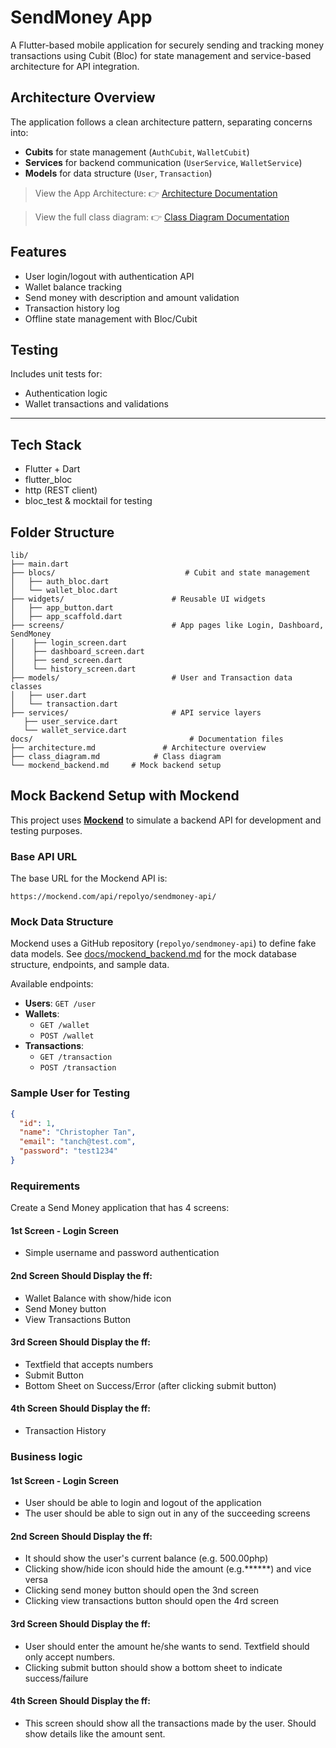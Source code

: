 # SendMoney App

A Flutter-based mobile application for securely sending and tracking money transactions using Cubit (Bloc) for state management and service-based architecture for API integration.

##  Architecture Overview

The application follows a clean architecture pattern, separating concerns into:
- **Cubits** for state management (`AuthCubit`, `WalletCubit`)
- **Services** for backend communication (`UserService`, `WalletService`)
- **Models** for data structure (`User`, `Transaction`)

> View the App Architecture:
👉 [Architecture Documentation](docs/architecture.md)

> View the full class diagram:
👉 [Class Diagram Documentation](docs/class_diagram.md)

##  Features
- User login/logout with authentication API
- Wallet balance tracking
- Send money with description and amount validation
- Transaction history log
- Offline state management with Bloc/Cubit


## Testing
Includes unit tests for:
- Authentication logic
- Wallet transactions and validations

---

## Tech Stack
- Flutter + Dart
- flutter_bloc
- http (REST client)
- bloc_test & mocktail for testing

## Folder  Structure
```text
lib/
├── main.dart
├── blocs/                             # Cubit and state management
│   ├── auth_bloc.dart
│   └── wallet_bloc.dart
├── widgets/                        # Reusable UI widgets
│   ├── app_button.dart
│   ├── app_scaffold.dart
├── screens/                        # App pages like Login, Dashboard, SendMoney
│    ├── login_screen.dart
│    ├── dashboard_screen.dart
│    ├── send_screen.dart
│    └── history_screen.dart
├── models/                         # User and Transaction data classes
│   ├── user.dart
│   └── transaction.dart
├── services/                       # API service layers
   ├── user_service.dart
   └── wallet_service.dart
docs/                                   # Documentation files
├── architecture.md               # Architecture overview
├── class_diagram.md            # Class diagram
└── mockend_backend.md     # Mock backend setup
```

##  Mock Backend Setup with Mockend

This project uses [**Mockend**](https://mockend.com) to simulate a backend API for development and testing purposes.

### Base API URL
The base URL for the Mockend API is:
```
https://mockend.com/api/repolyo/sendmoney-api/
```

### Mock Data Structure
Mockend uses a GitHub repository (`repolyo/sendmoney-api`) to define fake data models.
See [docs/mockend_backend.md](docs/mockend_backend.md) for the mock database structure, endpoints, and sample data.

Available endpoints:
- **Users**: `GET /user`
- **Wallets**:
    - `GET /wallet`
    - `POST /wallet`
- **Transactions**:
    - `GET /transaction`
    - `POST /transaction`

### Sample User for Testing
```json
{
  "id": 1,
  "name": "Christopher Tan",
  "email": "tanch@test.com",
  "password": "test1234"
}
```

### Requirements
Create a Send Money application that has 4 screens:

#### 1st Screen - Login Screen
- Simple username and password authentication

#### 2nd Screen Should Display the ff:
- Wallet Balance with show/hide icon
- Send Money button
- View Transactions Button

#### 3rd Screen Should Display the ff:
- Textfield that accepts numbers
- Submit Button
- Bottom Sheet on Success/Error (after clicking submit button)

#### 4th Screen Should Display the ff:
- Transaction History

### Business logic

#### 1st Screen - Login Screen
- User should be able to login and logout of the application
- The user should be able to sign out in any of the succeeding screens

#### 2nd Screen Should Display the ff:
- It should show the user's current balance (e.g. 500.00php)
- Clicking show/hide icon should hide the amount (e.g.******) and vice versa
- Clicking send money button should open the 3nd screen
- Clicking view transactions button should open the 4rd screen

#### 3rd Screen Should Display the ff:
- User should enter the amount he/she wants to send. Textfield should only accept numbers.
- Clicking submit button should show a bottom sheet to indicate success/failure

#### 4th Screen Should Display the ff:
- This screen should show all the transactions made by the user. Should show details like the amount sent.



